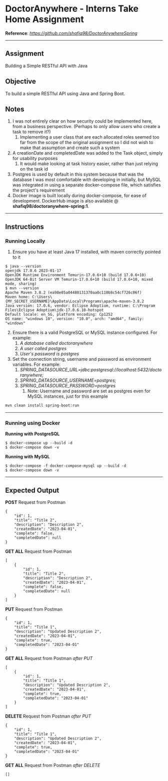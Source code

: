 # DoctorAnywhere - Interns Take Home Assignment
**Reference**: _https://github.com/shafiq98/DoctorAnywhereSpring_

---
## Assignment
Building a Simple RESTful API with Java
## Objective
To build a simple RESTful API using Java and Spring Boot.

## Notes
1. I was not entirely clear on how security could be implemented here, from a business perspective. (Perhaps to only allow users who create a task to remove it?)
   1. Implementing a user class that are each allocated roles seemed too far from the scope of the original assignment so I did not wish to make that assumption and create such a system
2. A creationDate and completedDate was added to the Task object, simply for usability purposes
   1. It would make looking at task history easier, rather than just relying on the task id
3. Postgres is used by default in this system because that was the database I was most comfortable with developing in initially, but MySQL was integrated in using a separate docker-compose file, which satisfies the project's requirement
4. Docker image is built locally during docker-compose, for ease of development. DockerHub image is also available @ **shafiq98/doctoranywhere-spring:1**.
----
## Instructions
### Running Locally
1. Ensure you have at least Java 17 installed, with maven correctly pointed to it
```shell
$ java --version
openjdk 17.0.6 2023-01-17
OpenJDK Runtime Environment Temurin-17.0.6+10 (build 17.0.6+10)
OpenJDK 64-Bit Server VM Temurin-17.0.6+10 (build 17.0.6+10, mixed mode, sharing)
$ mvn --version
Apache Maven 3.8.2 (ea98e05a04480131370aa0c110b8c54cf726c06f)
Maven home: C:\Users\{MY_SECRET_USERNAME}\AppData\Local\Programs\apache-maven-3.8.2
Java version: 17.0.6, vendor: Eclipse Adoptium, runtime: C:\Program Files\Eclipse Adoptium\jdk-17.0.6.10-hotspot
Default locale: en_SG, platform encoding: Cp1252
OS name: "windows 10", version: "10.0", arch: "amd64", family: "windows"
```
2. Ensure there is a valid PostgreSQL or MySQL instance configured. For example:
   1. _A database called doctoranywhere_
   2. _A user called postgres_
   3. _User's password is postgres_
3. Set the connection string, username and password as environment variables. For example:
   1. _SPRING_DATASOURCE_URL=jdbc:postgresql://localhost:5432/doctoranywhere;_
   2. _SPRING_DATASOURCE_USERNAME=postgres;_
   3. _SPRING_DATASOURCE_PASSWORD=postgres_
      1. Note: Username and password are set as postgres even for MySQL instances, just for this example

```bash
mvn clean install spring-boot:run
```
---
### Running using Docker
**Running with PostgreSQL**
```bash\
$ docker-compose up --build -d
$ docker-compose down -v
```
**Running with MySQL**
```bash\
$ docker-compose -f docker-compose-mysql up --build -d
$ docker-compose down -v
```
---
## Expected Output
**POST** Request from Postman
```shell
{
    "id": 1,
    "title": "Title 2",
    "description": "Description 2",
    "createdDate": "2023-04-01",
    "complete": false,
    "completedDate": null
}
```
**GET ALL** Request from Postman
```shell
[
    {
        "id": 1,
        "title": "Title 2",
        "description": "Description 2",
        "createdDate": "2023-04-01",
        "complete": false,
        "completedDate": null
    }
]
```

**PUT** Request from Postman
```shell
{
    "id": 1,
    "title": "Title 1",
    "description": "Updated Description 2",
    "createdDate": "2023-04-01",
    "complete": true,
    "completedDate": "2023-04-01"
}
```

**GET ALL** Request from Postman _after PUT_
```shell
[
    {
        "id": 1,
        "title": "Title 1",
        "description": "Updated Description 2",
        "createdDate": "2023-04-01",
        "complete": true,
        "completedDate": "2023-04-01"
    }
]
```

**DELETE** Request from Postman _after PUT_
```shell
{
    "id": 1,
    "title": "Title 1",
    "description": "Updated Description 2",
    "createdDate": "2023-04-01",
    "complete": true,
    "completedDate": "2023-04-01"
}
```

**GET ALL** Request from Postman _after DELETE_
```shell
[]
```

